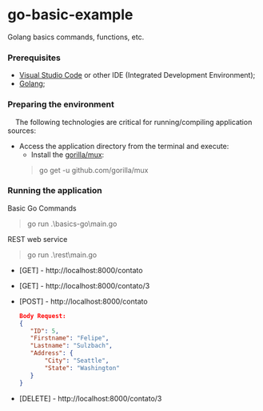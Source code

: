 # go-basic-example
Golang basics commands, functions, etc.

### Prerequisites

- [Visual Studio Code](https://code.visualstudio.com/) or other IDE (Integrated Development Environment);
- [Golang](https://golang.org/);

### Preparing the environment

&nbsp;&nbsp;&nbsp;&nbsp;The following technologies are critical for running/compiling application sources:

- Access the application directory from the terminal and execute:
  - Install the [gorilla/mux](https://github.com/gorilla/mux):
  > go get -u github.com/gorilla/mux


### Running the application

Basic Go Commands
> go run .\basics-go\main.go

REST web service

> go run .\rest\main.go

  - [GET] - http://localhost:8000/contato
  - [GET] - http://localhost:8000/contato/3
  - [POST] - http://localhost:8000/contato
    
    ```json
    Body Request:
    {
       "ID": 5,
       "Firstname": "Felipe",
       "Lastname": "Sulzbach",
       "Address": {
           "City": "Seattle",
    	   "State": "Washington"
       }
    }
    ```
  - [DELETE] - http://localhost:8000/contato/3
